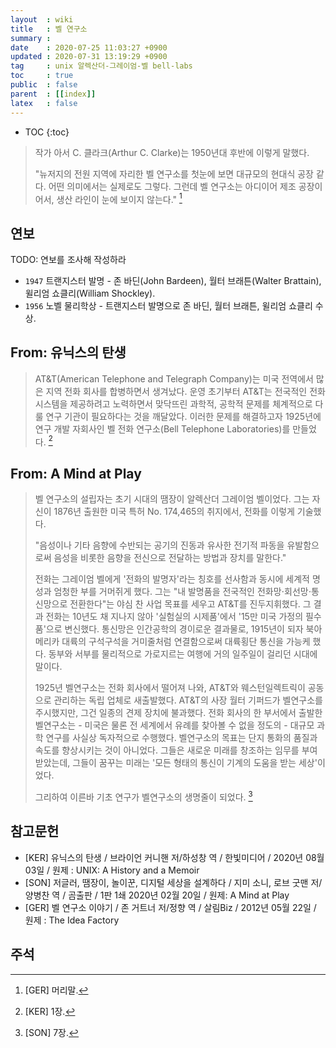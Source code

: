 ```yaml
---
layout  : wiki
title   : 벨 연구소
summary : 
date    : 2020-07-25 11:03:27 +0900
updated : 2020-07-31 13:19:29 +0900
tag     : unix 알렉산더-그레이엄-벨 bell-labs
toc     : true
public  : false
parent  : [[index]]
latex   : false
---
```

* TOC
{:toc}

> 작가 아서 C. 클라크(Arthur C. Clarke)는 1950년대 후반에 이렇게 말했다.
>
> "뉴저지의 전원 지역에 자리한 벨 연구소를 첫눈에 보면 대규모의 현대식 공장 같다.
어떤 의미에서는 실제로도 그렇다. 그런데 벨 연구소는 아디이어 제조 공장이어서, 생산 라인이 눈에 보이지 않는다."
[^GER-0-12]

## 연보

TODO: 연보를 조사해 작성하라

- `1947` 트랜지스터 발명 - 존 바딘(John Bardeen), 월터 브래튼(Walter Brattain), 윌리엄 쇼클리(William Shockley).
- `1956` 노벨 물리학상 - 트랜지스터 발명으로 존 바딘, 월터 브래튼, 윌리엄 쇼클리 수상.

## From: 유닉스의 탄생

> AT&T(American Telephone and Telegraph Company)는 미국 전역에서 많은 지역 전화 회사를 합병하면서 생겨났다.
운영 초기부터 AT&T는 전국적인 전화 시스템을 제공하려고 노력하면서 맞닥뜨린 과학적, 공학적 문제를 체계적으로 다룰 연구 기관이 필요하다는 것을 깨달았다.
이러한 문제를 해결하고자 1925년에 연구 개발 자회사인 벨 전화 연구소(Bell Telephone Laboratories)를 만들었다.
[^KER-1]

## From: A Mind at Play

> 벨 연구소의 설립자는 초기 시대의 땜장이 알렉산더 그레이엄 벨이었다.
그는 자신이 1876년 출원한 미국 특허 No. 174,465의 취지에서, 전화를 이렇게 기술했다.
>
> "음성이나 기타 음향에 수반되는 공기의 진동과 유사한 전기적 파동을 유발함으로써 음성을 비롯한 음향을 전신으로 전달하는 방법과 장치를 말한다."
>
> 전화는 그레이엄 벨에게 '전화의 발명자'라는 칭호를 선사함과 동시에 세계적 명성과 엄청한 부를 거머쥐게 했다.
그는 "내 발명품을 전국적인 전화망⋅회선망⋅통신망으로 전환한다"는 야심 찬 사업 목표를 세우고 AT&T를 진두지휘했다.
그 결과 전화는 10년도 채 지나지 않아 '실험실의 시제품'에서 '15만 미국 가정의 필수품'으로 변신했다.
통신망은 인간공학의 경이로운 결과물로, 1915년이 되자 북아메리카 대륙의 구석구석을 거미줄처럼 연결함으로써 대륙횡단 통신을 가능케 했다.
동부와 서부를 물리적으로 가로지르는 여행에 거의 일주일이 걸리던 시대에 말이다.
>
> 1925년 벨연구소는 전화 회사에서 떨어져 나와, AT&T와 웨스턴일렉트릭이 공동으로 관리하는 독립 업체로 새출발했다. AT&T의 사장 월터 기퍼드가 벨연구소를 주시했지만, 그건 일종의 견제 장치에 불과했다. 전화 회사의 한 부서에서 출발한 벨연구소는 - 미국은 물론 전 세계에서 유례를 찾아볼 수 없을 정도의 - 대규모 과학 연구를 사실상 독자적으로 수행했다. 벨연구소의 목표는 단지 통화의 품질과 속도를 향상시키는 것이 아니었다.
그들은 새로운 미래를 창조하는 임무를 부여 받았는데, 그들이 꿈꾸는 미래는 '모든 형태의 통신이 기계의 도움을 받는 세상'이었다.
>
> 그리하여 이른바 기초 연구가 벨연구소의 생명줄이 되었다.
[^SON-7]

## 참고문헌

- [KER] 유닉스의 탄생 / 브라이언 커니핸 저/하성창 역 / 한빛미디어 / 2020년 08월 03일 / 원제 : UNIX: A History and a Memoir
- [SON] 저글러, 땜장이, 놀이꾼, 디지털 세상을 설계하다 / 지미 소니, 로브 굿맨 저/양병찬 역 / 곰출판 / 1판 1쇄 2020년 02월 20일 / 원제: A Mind at Play
- [GER] 벨 연구소 이야기 / 존 거트너 저/정향 역 / 살림Biz / 2012년 05월 22일 / 원제 : The Idea Factory

## 주석

[^SON-7]: [SON] 7장.
[^KER-1]: [KER] 1장.
[^GER-0-12]: [GER] 머리말.

